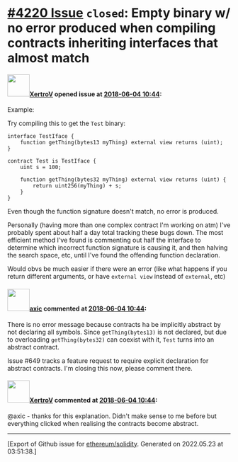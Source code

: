 # [\#4220 Issue](https://github.com/ethereum/solidity/issues/4220) `closed`: Empty binary w/ no error produced when compiling contracts inheriting interfaces that almost match

#### <img src="https://avatars.githubusercontent.com/u/1046448?v=4" width="50">[XertroV](https://github.com/XertroV) opened issue at [2018-06-04 10:44](https://github.com/ethereum/solidity/issues/4220):

Example:

Try compiling this to get the `Test` binary:

``` solidity
interface TestIface {
    function getThing(bytes13 myThing) external view returns (uint);
}

contract Test is TestIface {
    uint s = 100;

    function getThing(bytes32 myThing) external view returns (uint) {
        return uint256(myThing) + s;
    }
}
```

Even though the function signature doesn't match, no error is produced.

Personally (having more than one complex contract I'm working on atm) I've probably spent about half a day total tracking these bugs down. The most efficient method I've found is commenting out half the interface to determine which incorrect function signature is causing it, and then halving the search space, etc, until I've found the offending function declaration. 

Would obvs be much easier if there were an error (like what happens if you return different arguments, or have `external view` instead of `external`, etc)

#### <img src="https://avatars.githubusercontent.com/u/20340?v=4" width="50">[axic](https://github.com/axic) commented at [2018-06-04 10:44](https://github.com/ethereum/solidity/issues/4220#issuecomment-394313814):

There is no error message because contracts ha be implicitly abstract by not declaring all symbols. Since `getThing(bytes13)` is not declared, but due to overloading `getThing(bytes32)` can coexist with it, `Test` turns into an abstract contract.

Issue #649 tracks a feature request to require explicit declaration for abstract contracts. I'm closing this now, please comment there.

#### <img src="https://avatars.githubusercontent.com/u/1046448?v=4" width="50">[XertroV](https://github.com/XertroV) commented at [2018-06-04 10:44](https://github.com/ethereum/solidity/issues/4220#issuecomment-394545979):

@axic - thanks for this explanation. Didn't make sense to me before but everything clicked when realising the contracts become abstract.


-------------------------------------------------------------------------------



[Export of Github issue for [ethereum/solidity](https://github.com/ethereum/solidity). Generated on 2022.05.23 at 03:51:38.]
